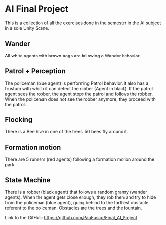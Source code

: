 # AI Final Project
This is a collection of all the exercises done in the semester in the AI subject in a sole Unity Scene.
## Wander
All white agents with brown bags are following a Wander behavior.
## Patrol + Perception
The policeman (blue agent) is performing Patrol behavior. It also has a frustum with which it can detect the robber (Agent in black).
If the patrol agent sees the robber, the agent stops the patrol and follows the robber. When the policeman does not see the robber anymore, they proceed with the patrol.
## Flocking
There is a Bee hive in one of the trees. 50 bees fly around it.
## Formation motion
There are 5 runners (red agents) following a formation motion around the park.
## State Machine
There is a robber (black agent) that follows a random granny (wander agents). When the agent gets close enough,
they rob them and try to hide from the policeman (blue agent), going behind to the farthest obstacle referent to the policeman. Obstacles are the trees and the fountain.

Link to the GitHub: https://github.com/PauFusco/Final_AI_Project
